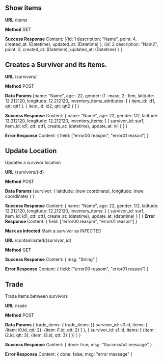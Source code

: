 ## Show items

**URL**
/items

**Method**
GET

**Success Response**
Content: [{id: 1 
					 description: "Name", 
					 point: 4,
					 created_at: (Datetime),
					 updated_at: (Datetime)
			   	},
			   	{id: 2
					 description: "Nam2", 
					 point: 3,
					 created_at: (Datetime),
					 updated_at: (Datetime)
			   	}
			   ]


## Creates a Survivor and its items.

**URL**
/survivors/

**Method**
POST

**Data Params**
{name: "Name",
 age : 22,
 gender: (1- masc, 2- fem,
 latitude: 12.212120,
 longitude: 12.212120,
 inventory_items_attributes:
 [
		{
			item_id: id1, 
			qtt: qtt1
		},
		{
			item_id: id2, 
			qtt: qtt2
		}
  ]
}

**Success Response**
Content: { name: "Name", 
					 age: 22, 
					 gender: 1/2, 
					 latitude: 12.212120, 
					 longitude: 12.212120,
					 inventory_items: 
					 [
					 	{
					 		survivor_id: sur1,
					 		item_id: id1,
					 		qtt: qtt1,
					 		create_at: (datetime),
					 		update_at: nil
					 	}
					 ]
			   }
			   
**Error Response**
Content: { field: ["error00 reaspm", "error01 reason"] }

## Update Location
Updates a survivor location

**URL**
/survivors/{id}

**Method**
POST

**Data Params**
{survivor: {
	latidude: (new coordinate),
	longitude: (new coordinate)
	}
}

**Success Response**
Content: { name: "Name", 
					 age: 22, 
					 gender: 1/2, 
					 latitude: 12.212120, 
					 longitude: 12.212120,
					 inventory_items: 
					 [
					 	{
					 		survivor_id: sur1,
					 		item_id: id1,
					 		qtt: qtt1,
					 		create_at: (datetime),
					 		update_at: (datetime)
					 	}
					 ]
			   }
**Error Response**
Content: { field: ["error00 reaspm", "error01 reason"] }


**Mark as infected**
Mark a survivor as INFECTED

**URL**
/contaminated/{survivor_id}

**Method**
GET

**Success Response**
Content: { msg: "String" }

**Error Response**
Content: { field: ["error00 reasom", "error01 reason"] }


## Trade
Trade items between survivors

**URL**
/trade

**Method**
POST

**Data Params**
{
	trade_items: {
		trade_items: [{
			survivor_id: s0.id,
			items: 
				[ 
					{item: i0.id, qtt: 2}, 
					{item: i1.id, qtt: 2} 
				]
			},
			{
			survivor_id: s1.id,
			items:  [ 
					{item: i2.id, qtt: 3},
					{item: i3.id, qtt: 3} 
				] 
			}]
	}
}

**Success Response**
Content: { done: true, 
					 msg: "Successfull message"
			   }
			   
**Error Response**
Content: { done: false, msg: "error message" }
